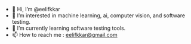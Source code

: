 - 👋 Hi, I’m @eelifkkar
- 👀 I’m interested in machine learning, ai, computer vision, and software testing. 
- 🌱 I’m currently learning software testing tools.
- 📫 How to reach me : eelifkkar@gmail.com


<!---
eelifkkar/eelifkkar is a ✨ special ✨ repository because its `README.md` (this file) appears on your GitHub profile.
You can click the Preview link to take a look at your changes.
--->
